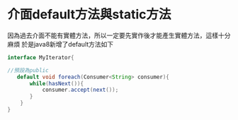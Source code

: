 # 介面default方法與static方法
 因為過去介面不能有實體方法，所以一定要先實作後才能產生實體方法，這樣十分麻煩
於是java8新增了default方法如下
```java
interface MyIterator{

//預設為public
   default void foreach(Consumer<String> consumer){	
       while(hasNext()){
           consumer.accept(next());
       }	
    }
}

```
